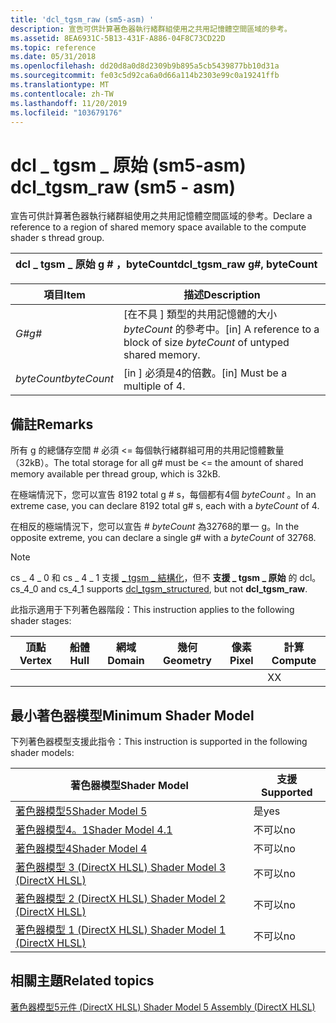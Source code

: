 ```yaml
---
title: 'dcl_tgsm_raw (sm5-asm) '
description: 宣告可供計算著色器執行緒群組使用之共用記憶體空間區域的參考。
ms.assetid: 8EA6931C-5B13-431F-A886-04F8C73CD22D
ms.topic: reference
ms.date: 05/31/2018
ms.openlocfilehash: dd20d8a0d8d2309b9b895a5cb5439877bb10d31a
ms.sourcegitcommit: fe03c5d92ca6a0d66a114b2303e99c0a19241ffb
ms.translationtype: MT
ms.contentlocale: zh-TW
ms.lasthandoff: 11/20/2019
ms.locfileid: "103679176"
---
```

# <a name="dcl_tgsm_raw-sm5---asm"></a><span data-ttu-id="4515c-103">dcl \_ tgsm \_ 原始 (sm5-asm) </span><span class="sxs-lookup"><span data-stu-id="4515c-103">dcl\_tgsm\_raw (sm5 - asm)</span></span>

<span data-ttu-id="4515c-104">宣告可供計算著色器執行緒群組使用之共用記憶體空間區域的參考。</span><span class="sxs-lookup"><span data-stu-id="4515c-104">Declare a reference to a region of shared memory space available to the compute shader s thread group.</span></span>



| <span data-ttu-id="4515c-105">dcl \_ tgsm \_ 原始 g \# ，byteCount</span><span class="sxs-lookup"><span data-stu-id="4515c-105">dcl\_tgsm\_raw g\#, byteCount</span></span> |
|-------------------------------|



 



| <span data-ttu-id="4515c-106">項目</span><span class="sxs-lookup"><span data-stu-id="4515c-106">Item</span></span>                                                                                                       | <span data-ttu-id="4515c-107">描述</span><span class="sxs-lookup"><span data-stu-id="4515c-107">Description</span></span>                                                                             |
|------------------------------------------------------------------------------------------------------------|-----------------------------------------------------------------------------------------|
| <span data-ttu-id="4515c-108"><span id="g_"></span><span id="G_"></span>*G\#*</span><span class="sxs-lookup"><span data-stu-id="4515c-108"><span id="g_"></span><span id="G_"></span>*g\#*</span></span><br/>                                                 | <span data-ttu-id="4515c-109">\[在不具 \] 類型的共用記憶體的大小 *byteCount* 的參考中。</span><span class="sxs-lookup"><span data-stu-id="4515c-109">\[in\] A reference to a block of size *byteCount* of untyped shared memory.</span></span> <br/> |
| <span data-ttu-id="4515c-110"><span id="byteCount"></span><span id="bytecount"></span><span id="BYTECOUNT"></span>*byteCount*</span><span class="sxs-lookup"><span data-stu-id="4515c-110"><span id="byteCount"></span><span id="bytecount"></span><span id="BYTECOUNT"></span>*byteCount*</span></span><br/> | <span data-ttu-id="4515c-111">\[in \] 必須是4的倍數。</span><span class="sxs-lookup"><span data-stu-id="4515c-111">\[in\] Must be a multiple of 4.</span></span> <br/>                                             |



 

## <a name="remarks"></a><span data-ttu-id="4515c-112">備註</span><span class="sxs-lookup"><span data-stu-id="4515c-112">Remarks</span></span>

<span data-ttu-id="4515c-113">所有 g 的總儲存空間 \# 必須 <= 每個執行緒群組可用的共用記憶體數量（32kB）。</span><span class="sxs-lookup"><span data-stu-id="4515c-113">The total storage for all g\# must be <= the amount of shared memory available per thread group, which is 32kB.</span></span>

<span data-ttu-id="4515c-114">在極端情況下，您可以宣告 8192 total g \# s，每個都有4個 *byteCount* 。</span><span class="sxs-lookup"><span data-stu-id="4515c-114">In an extreme case, you can declare 8192 total g\# s, each with a *byteCount* of 4.</span></span>

<span data-ttu-id="4515c-115">在相反的極端情況下，您可以宣告 \# *byteCount* 為32768的單一 g。</span><span class="sxs-lookup"><span data-stu-id="4515c-115">In the opposite extreme, you can declare a single g\# with a *byteCount* of 32768.</span></span>

> [!Note]  
> <span data-ttu-id="4515c-116">cs \_ 4 \_ 0 和 cs \_ 4 \_ 1 支援 [ \_ tgsm \_ 結構化](dcl-tgsm-structured--sm5---asm-.md)，但不 **支援 \_ tgsm \_ 原始** 的 dcl。</span><span class="sxs-lookup"><span data-stu-id="4515c-116">cs\_4\_0 and cs\_4\_1 supports [dcl\_tgsm\_structured](dcl-tgsm-structured--sm5---asm-.md), but not **dcl\_tgsm\_raw**.</span></span>

 

<span data-ttu-id="4515c-117">此指示適用于下列著色器階段：</span><span class="sxs-lookup"><span data-stu-id="4515c-117">This instruction applies to the following shader stages:</span></span>



| <span data-ttu-id="4515c-118">頂點</span><span class="sxs-lookup"><span data-stu-id="4515c-118">Vertex</span></span> | <span data-ttu-id="4515c-119">船體</span><span class="sxs-lookup"><span data-stu-id="4515c-119">Hull</span></span> | <span data-ttu-id="4515c-120">網域</span><span class="sxs-lookup"><span data-stu-id="4515c-120">Domain</span></span> | <span data-ttu-id="4515c-121">幾何</span><span class="sxs-lookup"><span data-stu-id="4515c-121">Geometry</span></span> | <span data-ttu-id="4515c-122">像素</span><span class="sxs-lookup"><span data-stu-id="4515c-122">Pixel</span></span> | <span data-ttu-id="4515c-123">計算</span><span class="sxs-lookup"><span data-stu-id="4515c-123">Compute</span></span> |
|--------|------|--------|----------|-------|---------|
|        |      |        |          |       | <span data-ttu-id="4515c-124">X</span><span class="sxs-lookup"><span data-stu-id="4515c-124">X</span></span>       |



 

## <a name="minimum-shader-model"></a><span data-ttu-id="4515c-125">最小著色器模型</span><span class="sxs-lookup"><span data-stu-id="4515c-125">Minimum Shader Model</span></span>

<span data-ttu-id="4515c-126">下列著色器模型支援此指令：</span><span class="sxs-lookup"><span data-stu-id="4515c-126">This instruction is supported in the following shader models:</span></span>



| <span data-ttu-id="4515c-127">著色器模型</span><span class="sxs-lookup"><span data-stu-id="4515c-127">Shader Model</span></span>                                              | <span data-ttu-id="4515c-128">支援</span><span class="sxs-lookup"><span data-stu-id="4515c-128">Supported</span></span> |
|-----------------------------------------------------------|-----------|
| [<span data-ttu-id="4515c-129">著色器模型5</span><span class="sxs-lookup"><span data-stu-id="4515c-129">Shader Model 5</span></span>](d3d11-graphics-reference-sm5.md)        | <span data-ttu-id="4515c-130">是</span><span class="sxs-lookup"><span data-stu-id="4515c-130">yes</span></span>       |
| [<span data-ttu-id="4515c-131">著色器模型4。1</span><span class="sxs-lookup"><span data-stu-id="4515c-131">Shader Model 4.1</span></span>](dx-graphics-hlsl-sm4.md)              | <span data-ttu-id="4515c-132">不可以</span><span class="sxs-lookup"><span data-stu-id="4515c-132">no</span></span>        |
| [<span data-ttu-id="4515c-133">著色器模型4</span><span class="sxs-lookup"><span data-stu-id="4515c-133">Shader Model 4</span></span>](dx-graphics-hlsl-sm4.md)                | <span data-ttu-id="4515c-134">不可以</span><span class="sxs-lookup"><span data-stu-id="4515c-134">no</span></span>        |
| [<span data-ttu-id="4515c-135">著色器模型 3 (DirectX HLSL) </span><span class="sxs-lookup"><span data-stu-id="4515c-135">Shader Model 3 (DirectX HLSL)</span></span>](dx-graphics-hlsl-sm3.md) | <span data-ttu-id="4515c-136">不可以</span><span class="sxs-lookup"><span data-stu-id="4515c-136">no</span></span>        |
| [<span data-ttu-id="4515c-137">著色器模型 2 (DirectX HLSL) </span><span class="sxs-lookup"><span data-stu-id="4515c-137">Shader Model 2 (DirectX HLSL)</span></span>](dx-graphics-hlsl-sm2.md) | <span data-ttu-id="4515c-138">不可以</span><span class="sxs-lookup"><span data-stu-id="4515c-138">no</span></span>        |
| [<span data-ttu-id="4515c-139">著色器模型 1 (DirectX HLSL) </span><span class="sxs-lookup"><span data-stu-id="4515c-139">Shader Model 1 (DirectX HLSL)</span></span>](dx-graphics-hlsl-sm1.md) | <span data-ttu-id="4515c-140">不可以</span><span class="sxs-lookup"><span data-stu-id="4515c-140">no</span></span>        |



 

## <a name="related-topics"></a><span data-ttu-id="4515c-141">相關主題</span><span class="sxs-lookup"><span data-stu-id="4515c-141">Related topics</span></span>

<dl> <dt>

[<span data-ttu-id="4515c-142">著色器模型5元件 (DirectX HLSL) </span><span class="sxs-lookup"><span data-stu-id="4515c-142">Shader Model 5 Assembly (DirectX HLSL)</span></span>](shader-model-5-assembly--directx-hlsl-.md)
</dt> </dl>

 

 





